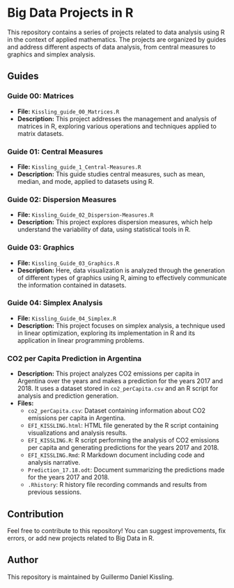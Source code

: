 # Big Data Projects in R

This repository contains a series of projects related to data analysis using R in the context of applied mathematics. The projects are organized by guides and address different aspects of data analysis, from central measures to graphics and simplex analysis.

## Guides

### Guide 00: Matrices
- **File:** `Kissling_guide_00_Matrices.R`
- **Description:** This project addresses the management and analysis of matrices in R, exploring various operations and techniques applied to matrix datasets.

### Guide 01: Central Measures
- **File:** `Kissling_guide_1_Central-Measures.R`
- **Description:** This guide studies central measures, such as mean, median, and mode, applied to datasets using R.

### Guide 02: Dispersion Measures
- **File:** `Kissling_Guide_02_Dispersion-Measures.R`
- **Description:** This project explores dispersion measures, which help understand the variability of data, using statistical tools in R.

### Guide 03: Graphics
- **File:** `Kissling_Guide_03_Graphics.R`
- **Description:** Here, data visualization is analyzed through the generation of different types of graphics using R, aiming to effectively communicate the information contained in datasets.

### Guide 04: Simplex Analysis
- **File:** `Kissling_Guide_04_Simplex.R`
- **Description:** This project focuses on simplex analysis, a technique used in linear optimization, exploring its implementation in R and its application in linear programming problems.

### CO2 per Capita Prediction in Argentina
- **Description:** This project analyzes CO2 emissions per capita in Argentina over the years and makes a prediction for the years 2017 and 2018. It uses a dataset stored in `co2_perCapita.csv` and an R script for analysis and prediction generation.
- **Files:**
  - `co2_perCapita.csv`: Dataset containing information about CO2 emissions per capita in Argentina.
  - `EFI_KISSLING.html`: HTML file generated by the R script containing visualizations and analysis results.
  - `EFI_KISSLING.R`: R script performing the analysis of CO2 emissions per capita and generating predictions for the years 2017 and 2018.
  - `EFI_KISSLING.Rmd`: R Markdown document including code and analysis narrative.
  - `Prediction_17.18.odt`: Document summarizing the predictions made for the years 2017 and 2018.
  - `.Rhistory`: R history file recording commands and results from previous sessions.

## Contribution
Feel free to contribute to this repository! You can suggest improvements, fix errors, or add new projects related to Big Data in R.

## Author
This repository is maintained by Guillermo Daniel Kissling.
